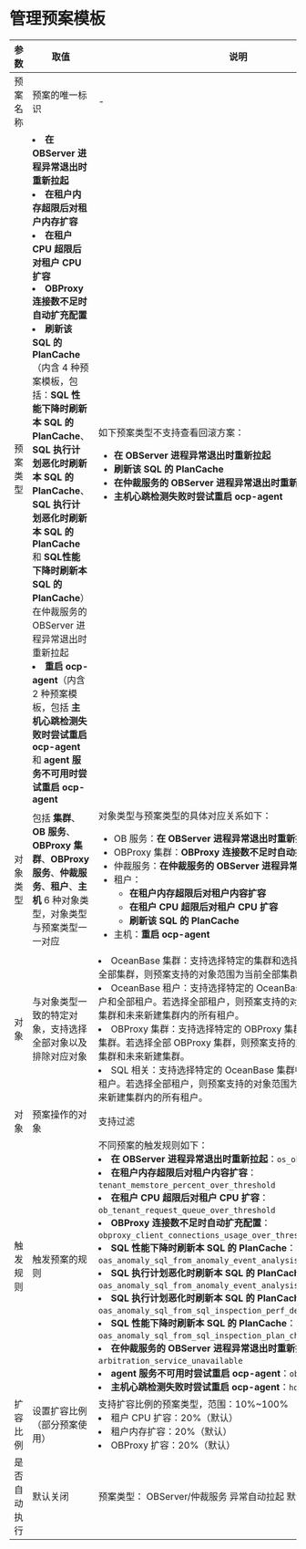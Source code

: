 # 管理预案模板







|  参数  |  取值  |  说明  |
|--------|---------|--------|
|  预案名称  |  预案的唯一标识  |   -  |
|  预案类型  |  <li>**在 OBServer 进程异常退出时重新拉起**</li><li>**在租户内存超限后对租户内存扩容**</li><li>**在租户 CPU 超限后对租户 CPU 扩容**</li><li>**OBProxy 连接数不足时自动扩充配置**</li><li>**刷新该 SQL 的 PlanCache**（内含 4 种预案模板，包括：**SQL 性能下降时刷新本 SQL 的 PlanCache**、**SQL 执行计划恶化时刷新本 SQL 的 PlanCache**、**SQL 执行计划恶化时刷新本 SQL 的 PlanCache** 和 **SQL性能下降时刷新本 SQL 的 PlanCache**）</li>在仲裁服务的 OBServer 进程异常退出时重新拉起</li><li>**重启 ocp-agent**（内含 2 种预案模板，包括 **主机心跳检测失败时尝试重启 ocp-agent** 和 **agent 服务不可用时尝试重启 ocp-agent**</li>  |  如下预案类型不支持查看回滚方案：<ul><li>**在 OBServer 进程异常退出时重新拉起**</li><li>**刷新该 SQL 的 PlanCache**</li><li>**在仲裁服务的 OBServer 进程异常退出时重新拉起**</li><li>**主机心跳检测失败时尝试重启 ocp-agent**</li></ul> |
|  对象类型  |  包括 **集群**、**OB 服务**、**OBProxy 集群**、**OBProxy 服务**、**仲裁服务**、**租户**、**主机** 6 种对象类型，对象类型与预案类型一一对应 | 对象类型与预案类型的具体对应关系如下：<ul><li>OB 服务：**在 OBServer 进程异常退出时重新拉起**</li><li>OBProxy 集群：**OBProxy 连接数不足时自动扩充配置**</li><li>仲裁服务：**在仲裁服务的 OBServer 进程异常退出时重新拉起**</li><li>租户：<ul><li>**在租户内存超限后对租户内容扩容**</li><li>**在租户 CPU 超限后对租户 CPU 扩容**</li><li>**刷新该 SQL 的 PlanCache**</li></ul></li><li>主机：**重启 ocp-agent**</li></ul>  |
|  对象  |  与对象类型一致的特定对象，支持选择全部对象以及排除对应对象  |  <li>OceanBase 集群：支持选择特定的集群和选择全部集群。若选择全部集群，则预案支持的对象范围为当前全部集群和未来新建集群</li><li>OceanBase 租户：支持选择特定的 OceanBase 集群中的特定租户和全部租户。若选择全部租户，则预案支持的对象范围为当前全部集群和未来新建集群内的所有租户。</li><li>OBProxy 集群：支持选择特定的 OBProxy 集群和全部 OBProxy 集群。若选择全部 OBProxy 集群，则预案支持的对象范围为当前全部集群和未来新建集群。</li><li>SQL 相关：支持选择特定的 OceanBase 集群中的特定租户和全部租户。若选择全部租户，则预案支持的对象范围为当前全部集群和未来新建集群内的所有租户。</li>  |
|  对象  |  预案操作的对象  |  支持过滤  |
|  触发规则  |  触发预案的规则  |  不同预案的触发规则如下：<li>**在 OBServer 进程异常退出时重新拉起**：`os_observer_not_exist`</li><li>**在租户内存超限后对租户内容扩容**：`tenant_memstore_percent_over_threshold`</li><li>**在租户 CPU 超限后对租户 CPU 扩容**：`ob_tenant_request_queue_over_threshold`</li><li>**OBProxy 连接数不足时自动扩充配置**：`obproxy_client_connections_usage_over_threshold`</li><li>**SQL 性能下降时刷新本 SQL 的 PlanCache**：`oas_anomaly_sql_from_anomaly_event_analysis_perf_degradation`</li><li>**SQL 执行计划恶化时刷新本 SQL 的 PlanCache**：`oas_anomaly_sql_from_anomaly_event_analysis_plan_changed`</li><li>**SQL 执行计划恶化时刷新本 SQL 的 PlanCache**：`oas_anomaly_sql_from_sql_inspection_perf_degradation`</li><li>**SQL 性能下降时刷新本 SQL 的 PlanCache**：`oas_anomaly_sql_from_sql_inspection_plan_changed`</li><li>**在仲裁服务的 OBServer 进程异常退出时重新拉起**：`arbitration_service_unavailable`</li><li>**agent 服务不可用时尝试重启 ocp-agent**：`obagent_dead`</li><li>**主机心跳检测失败时尝试重启 ocp-agent**：`host_unavailable`</li>  |
| 扩容比例  | 设置扩容比例（部分预案使用） |  支持扩容比例的预案类型，范围：10%~100%<li>租户 CPU 扩容：20%（默认）<li>租户内存扩容：20%（默认）<li>OBProxy 扩容：20%（默认）|
|  是否自动执行  |  默认关闭  |  预案类型： OBServer/仲裁服务 异常自动拉起 默认自动执行  |